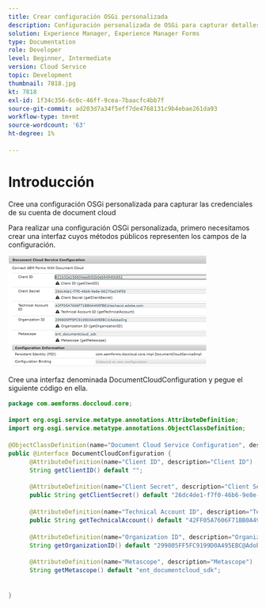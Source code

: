 ```yaml
---
title: Crear configuración OSGi personalizada
description: Configuración personalizada de OSGi para capturar detalles específicos de document cloud
solution: Experience Manager, Experience Manager Forms
type: Documentation
role: Developer
level: Beginner, Intermediate
version: Cloud Service
topic: Development
thumbnail: 7818.jpg
kt: 7818
exl-id: 1f34c356-6c0c-46ff-9cea-7baacfc4bb7f
source-git-commit: ad203d7a34f5eff7de4768131c9b4ebae261da93
workflow-type: tm+mt
source-wordcount: '63'
ht-degree: 1%

---
```


# Introducción

Cree una configuración OSGi personalizada para capturar las credenciales de su cuenta de document cloud


Para realizar una configuración OSGi personalizada, primero necesitamos crear una interfaz cuyos métodos públicos representen los campos de la configuración.

![doc-cloud-config](assets/doc-cloud-configuration.JPG)


Cree una interfaz denominada DocumentCloudConfiguration y pegue el siguiente código en ella.

```java
package com.aemforms.doccloud.core;

import org.osgi.service.metatype.annotations.AttributeDefinition;
import org.osgi.service.metatype.annotations.ObjectClassDefinition;

@ObjectClassDefinition(name="Document Cloud Service Configuration", description = "Connect AEM Forms With Document Cloud")
public @interface DocumentCloudConfiguration {
	  @AttributeDefinition(name="Client ID", description="Client ID")
	  String getClientID() default "";
	  
	  @AttributeDefinition(name="Client Secret", description="Client Secret")
	  public String getClientSecret() default "26dc4de1-f7f0-46b6-9e8e-86270ad34f58";
	  
	  @AttributeDefinition(name="Technical Account ID", description="Technical Account ID")
	  public String getTechnicalAccount() default "42FF05A7606F71BB0A495FBE@techacct.adobe.com";

	  @AttributeDefinition(name="Organization ID", description="Organization ID")
	  String getOrganizationID() default "299805FF5FC9199D0A495EBC@AdobeOrg";
	  
	  @AttributeDefinition(name="Metascope", description="Metascope")
	  String getMetascope() default "ent_documentcloud_sdk";


}
```
